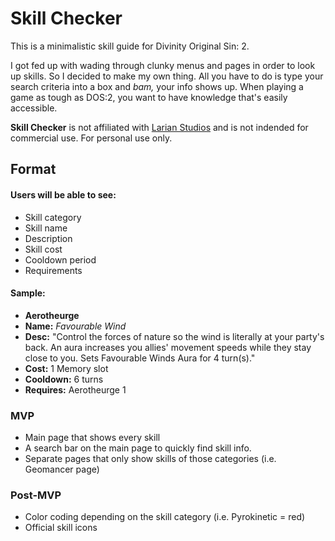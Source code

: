 # Skill Checker
This is a minimalistic skill guide for Divinity Original Sin: 2.

I got fed up with wading through clunky menus and pages in order to look up skills. So I decided to make my own thing. All you have to do is type your search criteria into a box and *bam,* your info shows up. When playing a game as tough as DOS:2, you want to have knowledge that's easily accessible.

**Skill Checker** is not affiliated with [Larian Studios](http://larian.com/) and is not indended for commercial use. For personal use only.

## **Format**

#### Users will be able to see:

- Skill category
- Skill name
- Description
- Skill cost
- Cooldown period
- Requirements

#### Sample:

- **Aerotheurge**
- **Name:** *Favourable Wind*
- **Desc:** "Control the forces of nature so the wind is literally at your party's back. An aura increases you allies' movement speeds while they stay close to you. Sets Favourable Winds Aura for 4 turn(s)."
- **Cost:** 1 Memory slot
- **Cooldown:** 6 turns
- **Requires:** Aerotheurge 1

### **MVP**

- Main page that shows every skill
- A search bar on the main page to quickly find skill info.
- Separate pages that only show skills of those categories (i.e. Geomancer page)

### **Post-MVP**

- Color coding depending on the skill category (i.e. Pyrokinetic = red)
- Official skill icons
